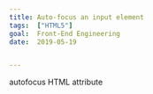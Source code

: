 ```yaml
---
title: Auto-focus an input element
tags:  ["HTML5"]
goal:  Front-End Engineering
date:  2019-05-19


---
```

autofocus HTML attribute

